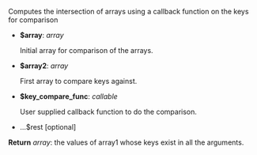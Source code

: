 Computes the intersection of arrays using a callback function on the keys for comparison

- **$array**: *array* <p>       Initial array for comparison of the arrays.       </p>
- **$array2**: *array* <p>       First array to compare keys against.       </p>
- **$key_compare_func**: *callable* <p>       User supplied callback function to do the comparison.       </p>
-  ...$rest [optional]

**Return** *array*: the values of array1 whose keys exist       in all the arguments.

